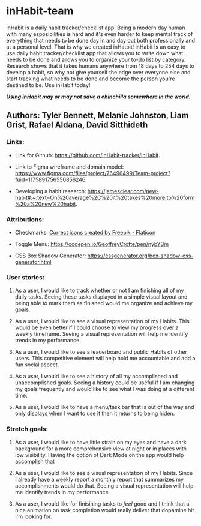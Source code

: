 # inHabit-team

inHabit is a daily habit tracker/checklist app. 
Being a modern day human with many esposibilities is hard and it's even harder to keep mental track of everything that needs to be done day in and day out both professionally and at a personal level. That is why we created inHatbit! 
inHabit is an easy to use daily habit tracker/checklist app that allows you to write down what needs to be done and allows you to organize your to-do list by category. Research shows that it takes humans anywhere from 18 days to 254 days to develop a habit, so why not give yourself the edge over everyone else and start tracking what needs to be done and become the person you're destined to be. Use inHabit today!

***Using inHabit may or may not save a chinchilla somewhere in the world.***

## Authors: Tyler Bennett, Melanie Johnston, Liam Grist, Rafael Aldana, David Sitthideth

### Links:

- Link for Github: https://github.com/inHabit-tracker/inHabit.

- Link to Figma wireframe and domain model: https://www.figma.com/files/project/76496499/Team-project?fuid=1175891756550856246.

- Developing a habit research: https://jamesclear.com/new-habit#:~:text=On%20average%2C%20it%20takes%20more,to%20form%20a%20new%20habit.

### Attributions:

- Checkmarks: <a href="https://www.flaticon.com/free-icons/correct" title="correct icons">Correct icons created by Freepik - Flaticon</a>

- Toggle Menu: https://codepen.io/GeoffreyCrofte/pen/nybYBm

- CSS Box Shadow Generator: https://cssgenerator.org/box-shadow-css-generator.html

### User stories:

1. As a user, I would like to track whether or not I am finishing all of my daily tasks. Seeing these tasks displayed in a simple visual layout and being able to mark them as finished would me organize and achieve my goals.

2. As a user, I would like to see a visual representation of my Habits. This would be even better if I could choose to view my progress over a weekly timeframe. Seeing a visual representation will help me identify trends in my performance.

3. As a user, I would like to see a leaderboard and public Habits of other users. This competitive element will help hold me accountable and add a fun social aspect.

4. As a user, I would like to see a history of all my accomplished and unaccomplished goals. Seeing a history could be useful if I am changing my goals frequently and would like to see what I was doing at a different time.

5. As a user, I would like to have a menu/task bar that is out of the way and only displays when I want to use it then it returns to being hiden.

### Stretch goals:

1. As a user, I would like to have little strain on my eyes and have a dark background for a more comprehensive view at night or in places with low visibility. Having the option of Dark Mode on the app would help accomplish that

2. As a user, I would like to see a visual representation of my Habits. Since I already have a weekly report a monthly report that summarizes my accomplishments would do that. Seeing a visual representation will help me identify trends in my performance.

3. As a user, I would like for finisihing tasks to *feel* good and I think that a nice animation on task completion would really deliver that dopamine hit I'm looking for.
